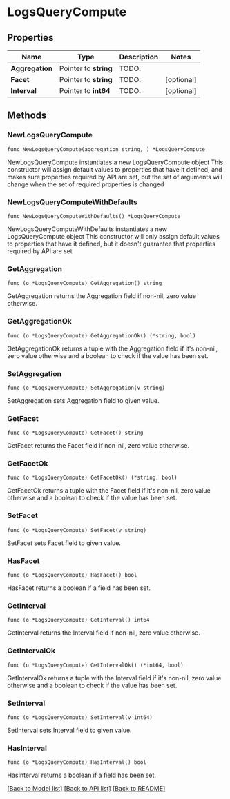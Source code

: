 # LogsQueryCompute

## Properties

Name | Type | Description | Notes
------------ | ------------- | ------------- | -------------
**Aggregation** | Pointer to **string** | TODO. | 
**Facet** | Pointer to **string** | TODO. | [optional] 
**Interval** | Pointer to **int64** | TODO. | [optional] 

## Methods

### NewLogsQueryCompute

`func NewLogsQueryCompute(aggregation string, ) *LogsQueryCompute`

NewLogsQueryCompute instantiates a new LogsQueryCompute object
This constructor will assign default values to properties that have it defined,
and makes sure properties required by API are set, but the set of arguments
will change when the set of required properties is changed

### NewLogsQueryComputeWithDefaults

`func NewLogsQueryComputeWithDefaults() *LogsQueryCompute`

NewLogsQueryComputeWithDefaults instantiates a new LogsQueryCompute object
This constructor will only assign default values to properties that have it defined,
but it doesn't guarantee that properties required by API are set

### GetAggregation

`func (o *LogsQueryCompute) GetAggregation() string`

GetAggregation returns the Aggregation field if non-nil, zero value otherwise.

### GetAggregationOk

`func (o *LogsQueryCompute) GetAggregationOk() (*string, bool)`

GetAggregationOk returns a tuple with the Aggregation field if it's non-nil, zero value otherwise
and a boolean to check if the value has been set.

### SetAggregation

`func (o *LogsQueryCompute) SetAggregation(v string)`

SetAggregation sets Aggregation field to given value.


### GetFacet

`func (o *LogsQueryCompute) GetFacet() string`

GetFacet returns the Facet field if non-nil, zero value otherwise.

### GetFacetOk

`func (o *LogsQueryCompute) GetFacetOk() (*string, bool)`

GetFacetOk returns a tuple with the Facet field if it's non-nil, zero value otherwise
and a boolean to check if the value has been set.

### SetFacet

`func (o *LogsQueryCompute) SetFacet(v string)`

SetFacet sets Facet field to given value.

### HasFacet

`func (o *LogsQueryCompute) HasFacet() bool`

HasFacet returns a boolean if a field has been set.

### GetInterval

`func (o *LogsQueryCompute) GetInterval() int64`

GetInterval returns the Interval field if non-nil, zero value otherwise.

### GetIntervalOk

`func (o *LogsQueryCompute) GetIntervalOk() (*int64, bool)`

GetIntervalOk returns a tuple with the Interval field if it's non-nil, zero value otherwise
and a boolean to check if the value has been set.

### SetInterval

`func (o *LogsQueryCompute) SetInterval(v int64)`

SetInterval sets Interval field to given value.

### HasInterval

`func (o *LogsQueryCompute) HasInterval() bool`

HasInterval returns a boolean if a field has been set.


[[Back to Model list]](../README.md#documentation-for-models) [[Back to API list]](../README.md#documentation-for-api-endpoints) [[Back to README]](../README.md)


